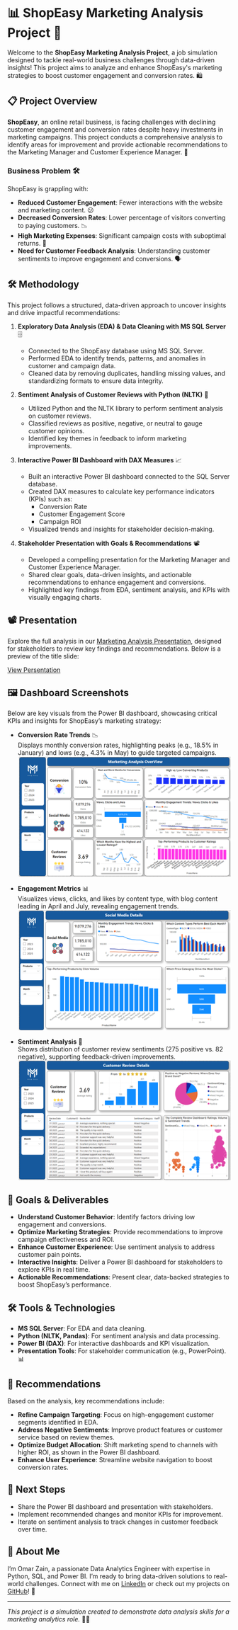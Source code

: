 # 📊 ShopEasy Marketing Analysis Project 🚀

Welcome to the **ShopEasy Marketing Analysis Project**, a job simulation designed to tackle real-world business challenges through data-driven insights! This project aims to analyze and enhance ShopEasy's marketing strategies to boost customer engagement and conversion rates. 🛍️

## 📋 Project Overview

**ShopEasy**, an online retail business, is facing challenges with declining customer engagement and conversion rates despite heavy investments in marketing campaigns. This project conducts a comprehensive analysis to identify areas for improvement and provide actionable recommendations to the Marketing Manager and Customer Experience Manager. 🎯

### Business Problem 🛠️
ShopEasy is grappling with:
- **Reduced Customer Engagement**: Fewer interactions with the website and marketing content. 😕
- **Decreased Conversion Rates**: Lower percentage of visitors converting to paying customers. 📉
- **High Marketing Expenses**: Significant campaign costs with suboptimal returns. 💸
- **Need for Customer Feedback Analysis**: Understanding customer sentiments to improve engagement and conversions. 🗣️

## 🛠️ Methodology

This project follows a structured, data-driven approach to uncover insights and drive impactful recommendations:

1. **Exploratory Data Analysis (EDA) & Data Cleaning with MS SQL Server** 🗄️
   - Connected to the ShopEasy database using MS SQL Server.
   - Performed EDA to identify trends, patterns, and anomalies in customer and campaign data.
   - Cleaned data by removing duplicates, handling missing values, and standardizing formats to ensure data integrity.

2. **Sentiment Analysis of Customer Reviews with Python (NLTK)** 🧠
   - Utilized Python and the NLTK library to perform sentiment analysis on customer reviews.
   - Classified reviews as positive, negative, or neutral to gauge customer opinions.
   - Identified key themes in feedback to inform marketing improvements.

3. **Interactive Power BI Dashboard with DAX Measures** 📈
   - Built an interactive Power BI dashboard connected to the SQL Server database.
   - Created DAX measures to calculate key performance indicators (KPIs) such as:
     - Conversion Rate
     - Customer Engagement Score
     - Campaign ROI
   - Visualized trends and insights for stakeholder decision-making.

4. **Stakeholder Presentation with Goals & Recommendations** 📽️
   - Developed a compelling presentation for the Marketing Manager and Customer Experience Manager.
   - Shared clear goals, data-driven insights, and actionable recommendations to enhance engagement and conversions.
   - Highlighted key findings from EDA, sentiment analysis, and KPIs with visually engaging charts.

## 📽️ Presentation

Explore the full analysis in our [Marketing Analysis Presentation](https://github.com/omarzain27/Marketing-Analysis-Project/blob/main/Marketing%20Analysis%20Presentation.pdf), designed for stakeholders to review key findings and recommendations. Below is a preview of the title slide:

[View Persentation](https://github.com/omarzain27/Marketing-Analysis-Project/blob/main/Marketing%20Analysis%20Presentation.pdf)


## 🖼️ Dashboard Screenshots

Below are key visuals from the Power BI dashboard, showcasing critical KPIs and insights for ShopEasy’s marketing strategy:

- **Conversion Rate Trends** 📉  
  Displays monthly conversion rates, highlighting peaks (e.g., 18.5% in January) and lows (e.g., 4.3% in May) to guide targeted campaigns.  
  ![Conversion Rate Dashboard](https://github.com/omarzain27/Marketing-Analysis-Project/blob/main/1.png)

- **Engagement Metrics** 📊  
  Visualizes views, clicks, and likes by content type, with blog content leading in April and July, revealing engagement trends.  
  ![Engagement Metrics Dashboard](https://github.com/omarzain27/Marketing-Analysis-Project/blob/main/3.png)

- **Sentiment Analysis** 🧠  
  Shows distribution of customer review sentiments (275 positive vs. 82 negative), supporting feedback-driven improvements.  
  ![Sentiment Analysis Dashboard](https://github.com/omarzain27/Marketing-Analysis-Project/blob/main/4.png)


## 🎯 Goals & Deliverables
- **Understand Customer Behavior**: Identify factors driving low engagement and conversions.
- **Optimize Marketing Strategies**: Provide recommendations to improve campaign effectiveness and ROI.
- **Enhance Customer Experience**: Use sentiment analysis to address customer pain points.
- **Interactive Insights**: Deliver a Power BI dashboard for stakeholders to explore KPIs in real time.
- **Actionable Recommendations**: Present clear, data-backed strategies to boost ShopEasy’s performance.

## 🛠️ Tools & Technologies
- **MS SQL Server**: For EDA and data cleaning.
- **Python (NLTK, Pandas)**: For sentiment analysis and data processing.
- **Power BI (DAX)**: For interactive dashboards and KPI visualization.
- **Presentation Tools**: For stakeholder communication (e.g., PowerPoint). 📊

## 📝 Recommendations
Based on the analysis, key recommendations include:
- **Refine Campaign Targeting**: Focus on high-engagement customer segments identified in EDA.
- **Address Negative Sentiments**: Improve product features or customer service based on review themes.
- **Optimize Budget Allocation**: Shift marketing spend to channels with higher ROI, as shown in the Power BI dashboard.
- **Enhance User Experience**: Streamline website navigation to boost conversion rates.

## 🚀 Next Steps
- Share the Power BI dashboard and presentation with stakeholders.
- Implement recommended changes and monitor KPIs for improvement.
- Iterate on sentiment analysis to track changes in customer feedback over time.

## 🙌 About Me
I’m Omar Zain, a passionate Data Analytics Engineer with expertise in Python, SQL, and Power BI. I’m ready to bring data-driven solutions to real-world challenges. Connect with me on [LinkedIn](https://linkedin.com/in/omar-zain-802341168) or check out my projects on [GitHub](https://github.com/omarzain27)! 🌟

---

*This project is a simulation created to demonstrate data analysis skills for a marketing analytics role.* 🧑‍💼
